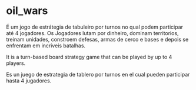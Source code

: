 # oil_wars 
É um jogo de estrátegia de tabuleiro por turnos no qual podem participar até 4 jogadores.
Os Jogadores lutam por dinheiro, dominam territorios, treinam unidades, constroem defesas, armas de cerco e bases e depois se enfrentam em incriveis batalhas.

It is a turn-based board strategy game that can be played by up to 4 players. 

Es un juego de estrategia de tablero por turnos en el cual pueden participar hasta 4 jugadores.

